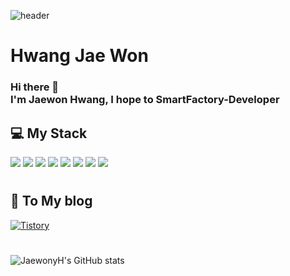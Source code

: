 ![header](https://capsule-render.vercel.app/api?type=waving&color=6158EF&height=300&section=header&text=JaewonyH&fontSize=90)
# Hwang Jae Won
### Hi there 👋 </br>I'm Jaewon Hwang, I hope to SmartFactory-Developer

<div>
  
## 💻 My Stack

<img src="https://img.shields.io/badge/javascript-F7DF1E?style=flat-square&logo=javascript&logoColor=black"> <img src="https://img.shields.io/badge/jquery-0769AD?style=flat-square&logo=jquery&logoColor=white"> <img src="https://img.shields.io/badge/react-61DAFB?style=for-the-badge&logo=react&logoColor=black"> <img src="https://img.shields.io/badge/html-E34F26?style=for-the-badge&logo=html5&logoColor=white"> <img src="https://img.shields.io/badge/css-1572B6?style=for-the-badge&logo=css3&logoColor=white"> <img src="https://img.shields.io/badge/github-181717?style=for-the-badge&logo=github&logoColor=white"> <img src="https://img.shields.io/badge/Amazon AWS-232F3E?style=for-the-badge&logo=Amazon AWS&logoColor=white"> <img src="https://img.shields.io/badge/Django-4479A1?style=for-the-badge&logo=Django&logoColor=white"> 
#

## 🧾 To My blog

<a href = "https://jaewony.tistory.com/"> <img alt="Tistory" src ="https://img.shields.io/badge/Tistory-white.svg?&style=for-the-badge"/></a>
</a>
#

![JaewonyH's GitHub stats](https://github-readme-stats.vercel.app/api?username=JaewonyH&show_icons=true&theme=tokyonight)
</div> 

